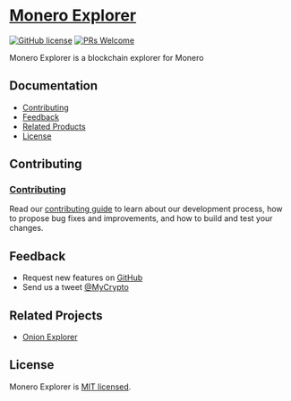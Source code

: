 # [Monero Explorer]()

[![GitHub license](https://img.shields.io/badge/license-MIT-blue.svg)](https://circleci.com/gh/facebook/react) [![PRs Welcome](https://img.shields.io/badge/PRs-welcome-brightgreen.svg)](https://reactjs.org/docs/how-to-contribute.html#your-first-pull-request)

Monero Explorer is a blockchain explorer for Monero

## Documentation

* [Contributing]()
* [Feedback]()
* [Related Products]()
* [License]()

## Contributing

### [Contributing]()

Read our [contributing guide]() to learn about our development process, how to propose bug fixes and improvements, and how to build and test your changes.

## Feedback

* Request new features on [GitHub]()
* Send us a tweet [@MyCrypto](https://twitter.com/mycrypto?lang=en)

## Related Projects

* [Onion Explorer](https://github.com/moneroexamples/onion-monero-blockchain-explorer)

## License

Monero Explorer is [MIT licensed]().
